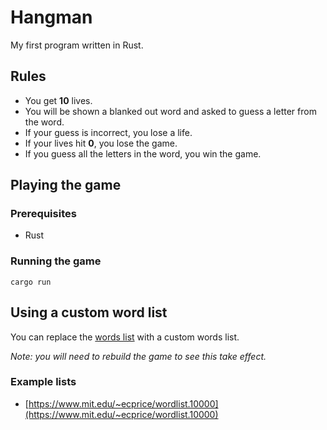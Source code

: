 # Hangman

My first program written in Rust.

## Rules

- You get **10** lives.
- You will be shown a blanked out word and asked to guess a letter from the word.
- If your guess is incorrect, you lose a life.
- If your lives hit **0**, you lose the game.
- If you guess all the letters in the word, you win the game.

## Playing the game

### Prerequisites

- Rust

### Running the game

```
cargo run
```

## Using a custom word list

You can replace the [words list](src/game/words.txt) with a custom words list.

_Note: you will need to rebuild the game to see this take effect._

### Example lists

- [https://www.mit.edu/~ecprice/wordlist.10000](https://www.mit.edu/~ecprice/wordlist.10000)
